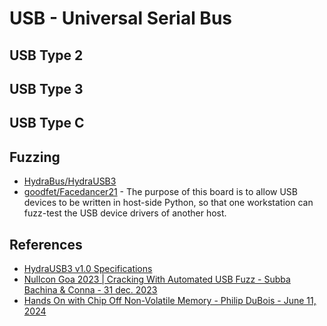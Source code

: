 # USB - Universal Serial Bus

## USB Type 2

## USB Type 3

## USB Type C

## Fuzzing

- [HydraBus/HydraUSB3](https://hydrabus.com/hydrausb3-v1-0-specifications)
- [goodfet/Facedancer21](https://goodfet.sourceforge.net/hardware/facedancer21/) - The purpose of this board is to allow USB devices to be written in host-side Python, so that one workstation can fuzz-test the USB device drivers of another host.

## References

- [HydraUSB3 v1.0 Specifications](https://hydrabus.com/hydrausb3-v1-0-specifications)
- [Nullcon Goa 2023 | Cracking With Automated USB Fuzz - Subba Bachina & Conna - 31 dec. 2023](https://youtu.be/4uHg6toV69k)
- [Hands On with Chip Off Non-Volatile Memory - Philip DuBois - June 11, 2024](https://trustedsec.com/blog/hands-on-with-chip-off-non-volatile-memory)
